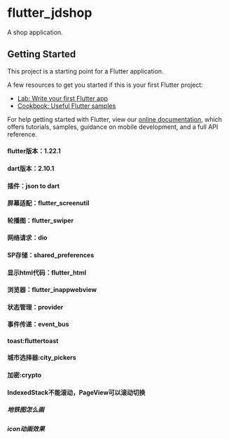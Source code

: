 # flutter_jdshop

A shop application.

## Getting Started

This project is a starting point for a Flutter application.

A few resources to get you started if this is your first Flutter project:

- [Lab: Write your first Flutter app](https://flutter.dev/docs/get-started/codelab)
- [Cookbook: Useful Flutter samples](https://flutter.dev/docs/cookbook)

For help getting started with Flutter, view our
[online documentation](https://flutter.dev/docs), which offers tutorials,
samples, guidance on mobile development, and a full API reference.


#### flutter版本：1.22.1
#### dart版本：2.10.1
#### 插件：json to dart
#### 屏幕适配：flutter_screenutil
#### 轮播图：flutter_swiper
#### 网络请求：dio
#### SP存储：shared_preferences
#### 显示html代码：flutter_html
#### 浏览器：flutter_inappwebview
#### 状态管理：provider
#### 事件传递：event_bus
#### toast:fluttertoast
#### 城市选择器:city_pickers
#### 加密:crypto


#### IndexedStack不能滚动，PageView可以滚动切换
##### 地铁图怎么画
##### icon动画效果
